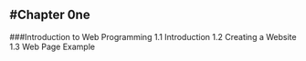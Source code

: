 #Chapter 0ne
---
###Introduction to Web Programming
1.1 Introduction
1.2 Creating a Website
1.3 Web Page Example